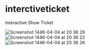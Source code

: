 # interctiveticket
Interactive Show Ticket


![Screenshot 1446-04-04 at 20 36 29](https://github.com/user-attachments/assets/455159b1-1434-435b-9027-938ab6227e50)
![Screenshot 1446-04-04 at 20 36 22](https://github.com/user-attachments/assets/479d4300-1836-4a82-97a9-5777004f49ea)![Screenshot 1446-04-04 at 20 36 26](https://github.com/user-attachments/assets/07edddd1-30cb-4901-beae-8429ac0fb891)

